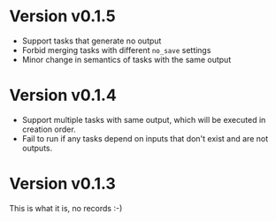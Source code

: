 # Version v0.1.5

* Support tasks that generate no output
* Forbid merging tasks with different `no_save` settings
* Minor change in semantics of tasks with the same output

# Version v0.1.4

* Support multiple tasks with same output, which will be executed in creation order.
* Fail to run if any tasks depend on inputs that don't exist and are not outputs.

# Version v0.1.3

This is what it is, no records :-)
